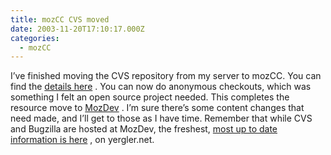```yaml
---
title: mozCC CVS moved
date: 2003-11-20T17:10:17.000Z
categories:
  - mozCC
---
```

I’ve finished moving the CVS repository from my server to mozCC. You can find the [details here][1] . You can now do anonymous checkouts, which was something I felt an open source project needed. This completes the resource move to [MozDev][2] . I’m sure there’s some content changes that need made, and I’ll get to those as I have time. Remember that while CVS and Bugzilla are hosted at MozDev, the freshest, [most up to date information is here][3] , on yergler.net.

 [1]: http://mozcc.mozdev.org/source.html
 [2]: http://www.mozdev.org
 [3]: http://www.yergler.net/projects/mozc
